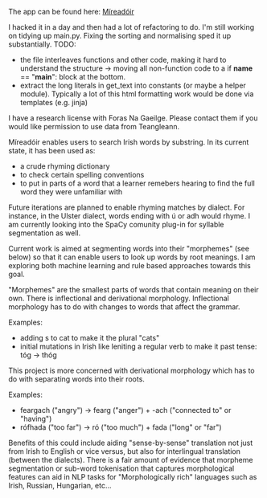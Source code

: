 The app can be found here: [Míreadóir](mireadoir.ie)

I hacked it in a day and then had a lot of refactoring to do. I'm still working on tidying up main.py. Fixing the sorting and normalising sped it up substantially. 
TODO:
- the file interleaves functions and other code, making it hard to understand the structure -> moving all non-function code to a if __name__ == "__main__": block at the bottom.
- extract the long literals in get_text into constants (or maybe a helper module). Typically a lot of this html formatting work would be done via templates (e.g. jinja)

I have a research license with Foras Na Gaeilge. Please contact them if you would like permission to use data from Teangleann. 

Míreadóir enables users to search Irish words by substring. 
In its current state, it has been used as:
- a crude rhyming dictionary
- to check certain spelling conventions
- to put in parts of a word that a learner remebers hearing to find the full word they were unfamiliar with
  
Future iterations are planned to enable rhyming matches by dialect. For instance, in the Ulster dialect, words ending with ú or adh would rhyme. 
I am currently looking into the SpaCy comunity plug-in for syllable segmentation as well. 

Current work is aimed at segmenting words into their "morphemes" (see below) so that it can enable users to look up words by root meanings. 
I am exploring both machine learning and rule based approaches towards this goal. 

"Morphemes" are the smallest parts of words that contain meaning on their own. There is inflectional and derivational morphology. 
Inflectional morphology has to do with changes to words that affect the grammar. 

Examples: 
- adding s to cat to make it the plural "cats"
- initial mutations in Irish like leniting a regular verb to make it past tense: tóg -> thóg

This project is more concerned with derivational morphology which has to do with separating words into their roots.

Examples:
- feargach ("angry") -> fearg ("anger") + -ach ("connected to" or "having")
- rófhada ("too far") -> ró ("too much") + fada ("long" or "far")

Benefits of this could include aiding "sense-by-sense" translation not just from Irish to English or vice versus, but also for interlingual translation (between the dialects). 
There is a fair amount of evidence that morpheme segmentation or sub-word tokenisation that captures morphological features can aid in NLP tasks for "Morphologically rich" 
languages such as Irish, Russian, Hungarian, etc... 

